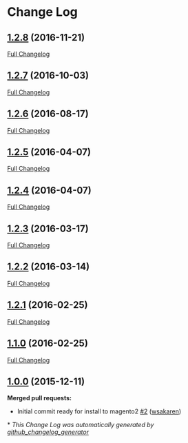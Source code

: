 # Change Log

## [1.2.8](https://github.com/webshopapps/m2Matrixrate/tree/1.2.8) (2016-11-21)
[Full Changelog](https://github.com/webshopapps/m2Matrixrate/compare/1.2.7...1.2.8)

## [1.2.7](https://github.com/webshopapps/m2Matrixrate/tree/1.2.7) (2016-10-03)
[Full Changelog](https://github.com/webshopapps/m2Matrixrate/compare/1.2.6...1.2.7)

## [1.2.6](https://github.com/webshopapps/m2Matrixrate/tree/1.2.6) (2016-08-17)
[Full Changelog](https://github.com/webshopapps/m2Matrixrate/compare/1.2.5...1.2.6)

## [1.2.5](https://github.com/webshopapps/m2Matrixrate/tree/1.2.5) (2016-04-07)
[Full Changelog](https://github.com/webshopapps/m2Matrixrate/compare/1.2.4...1.2.5)

## [1.2.4](https://github.com/webshopapps/m2Matrixrate/tree/1.2.4) (2016-04-07)
[Full Changelog](https://github.com/webshopapps/m2Matrixrate/compare/1.2.3...1.2.4)

## [1.2.3](https://github.com/webshopapps/m2Matrixrate/tree/1.2.3) (2016-03-17)
[Full Changelog](https://github.com/webshopapps/m2Matrixrate/compare/1.2.2...1.2.3)

## [1.2.2](https://github.com/webshopapps/m2Matrixrate/tree/1.2.2) (2016-03-14)
[Full Changelog](https://github.com/webshopapps/m2Matrixrate/compare/1.2.1...1.2.2)

## [1.2.1](https://github.com/webshopapps/m2Matrixrate/tree/1.2.1) (2016-02-25)
[Full Changelog](https://github.com/webshopapps/m2Matrixrate/compare/1.1.0...1.2.1)

## [1.1.0](https://github.com/webshopapps/m2Matrixrate/tree/1.1.0) (2016-02-25)
[Full Changelog](https://github.com/webshopapps/m2Matrixrate/compare/1.0.0...1.1.0)

## [1.0.0](https://github.com/webshopapps/m2Matrixrate/tree/1.0.0) (2015-12-11)
**Merged pull requests:**

- Initial commit ready for install to magento2 [\#2](https://github.com/webshopapps/m2MatrixRate/pull/2) ([wsakaren](https://github.com/wsakaren))



\* *This Change Log was automatically generated by [github_changelog_generator](https://github.com/skywinder/Github-Changelog-Generator)*